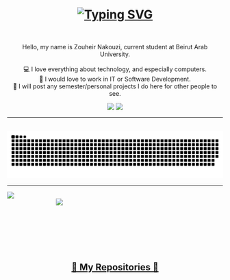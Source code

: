 <h1 align="center">
  <a href="https://git.io/typing-svg"><img src="https://readme-typing-svg.herokuapp.com?font=Fira+Code&duration=3500&pause=1000&center=true&vCenter=true&width=435&lines=Hi!+%F0%9F%91%8B;I'm+Zouheir+Nakouzi;Welcome+to+my+GitHub+profile!" alt="Typing SVG" />  </a>
</h1>

<br>

<p align="center">
  Hello, my name is Zouheir Nakouzi, current student at Beirut Arab University.
  <br>
  <br>
  💻 I love everything about technology, and especially computers.
  <br>
  💼 I would love to work in IT or Software Development.
  <br>
  💾 I will post any semester/personal projects I do here for other people to see.
</p>

<div align="center"> 
  <a href = "mailto:zouheir2002@gmail.com"><img src="https://img.shields.io/badge/-Gmail-%23333?style=for-the-badge&logo=gmail&logoColor=white" target="_blank"></a>
  <a href="https://www.linkedin.com/in/zouheirn/" target="_blank"><img src="https://img.shields.io/badge/-LinkedIn-%230077B5?style=for-the-badge&logo=linkedin&logoColor=white" target="_blank"></a> 
 
</div>

<hr>
<br>

<div align="center">
  <img src="https://github.com/ZouheirN/ZouheirN/blob/output/github-contribution-grid-snake.svg">
</div>

<hr>

<p align=center>  
  <div align=center>
    <a href="https://github.com/anuraghazra/github-readme-stats"><img align="left" width=390 src="https://github-readme-stats.vercel.app/api?username=ZouheirN&theme=github_dark&hide_border=true"/></a>
    <a href="https://git.io/streak-stats"><img align="right" width=390 src="https://streak-stats.demolab.com?user=ZouheirN&theme=github-dark-blue&hide_border=true"/></a>
  </div>
</p>

<br><br><br><br><br><br><br>

<h2 align="center">
  <a href="https://github.com/ZouheirN?tab=repositories" title="Show Repositories">📄 My Repositories 📄</a>
</h2>
